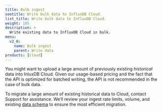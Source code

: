 ```yaml
---
title: Bulk ingest
seotitle: Write bulk data to InfluxDB Cloud.
list_title: Write bulk data to InfluxDB Cloud.
weight: 105
description: >
  Write existing data to InfluxDB Cloud in bulk.
menu:
  v2_0:
    name: Bulk ingest
    parent: Write data
products: [cloud]
---
```


You might want to upload a large amount of previously existing *historical* data into InluxDB Cloud.
Given our usage-based pricing and the fact that the API is optimized for batched writing, the API is not recommended in the case of bulk data.

To migrate a large amount of existing historical data to Cloud, contact Support for assistance.
We’ll review your ingest rate limits, volume, and existing [data schema](/v2.0/reference/key-concepts/data-schema) to ensure the most efficient migration.

